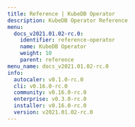 ```yaml
---
title: Reference | KubeDB Operator
description: KubeDB Operator Reference
menu:
  docs_v2021.01.02-rc.0:
    identifier: reference-operator
    name: KubeDB Operator
    weight: 10
    parent: reference
menu_name: docs_v2021.01.02-rc.0
info:
  autocaler: v0.1.0-rc.0
  cli: v0.16.0-rc.0
  community: v0.16.0-rc.0
  enterprise: v0.3.0-rc.0
  installer: v0.16.0-rc.0
  version: v2021.01.02-rc.0
---
```


